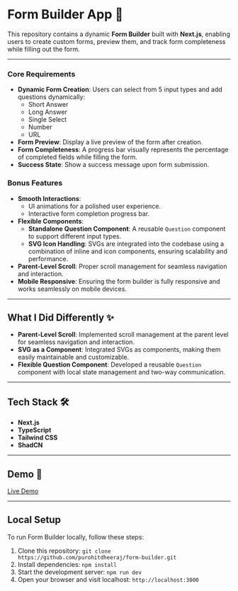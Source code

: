 # Form Builder App 🚀

This repository contains a dynamic **Form Builder** built with **Next.js**, enabling users to create custom forms, preview them, and track form completeness while filling out the form.

---

### Core Requirements

- **Dynamic Form Creation**: Users can select from 5 input types and add questions dynamically:
  - Short Answer
  - Long Answer
  - Single Select
  - Number
  - URL
- **Form Preview**: Display a live preview of the form after creation.
- **Form Completeness**: A progress bar visually represents the percentage of completed fields while filling the form.
- **Success State**: Show a success message upon form submission.

### Bonus Features

- **Smooth Interactions**: 
  - UI animations for a polished user experience.
  - Interactive form completion progress bar.
- **Flexible Components**:
  - **Standalone Question Component**: A reusable `Question` component to support different input types.
  - **SVG Icon Handling**: SVGs are integrated into the codebase using a combination of inline and icon components, ensuring scalability and performance.
- **Parent-Level Scroll**: Proper scroll management for seamless navigation and interaction.
- **Mobile Responsive**: Ensuring the form builder is fully responsive and works seamlessly on mobile devices.

---

## What I Did Differently ✨

- **Parent-Level Scroll**: Implemented scroll management at the parent level for seamless navigation and interaction.
- **SVG as a Component**: Integrated SVGs as components, making them easily maintainable and customizable.
- **Flexible Question Component**: Developed a reusable `Question` component with local state management and two-way communication.

---

## Tech Stack 🛠️

- **Next.js**
- **TypeScript**
- **Tailwind CSS**
- **ShadCN**

---

## Demo 🎥

[Live Demo](https://form-builder-peerlist.vercel.app/)

---


## Local Setup

To run Form Builder locally, follow these steps:

1. Clone this repository: `git clone https://github.com/purohitdheeraj/form-builder.git`
2. Install dependencies: `npm install`
3. Start the development server: `npm run dev`
4. Open your browser and visit localhost: `http://localhost:3000`
